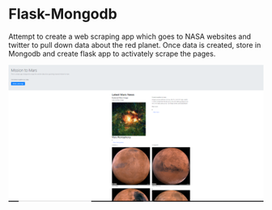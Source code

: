 # Flask-Mongodb

Attempt to create a web scraping app which goes to NASA websites and twitter to pull down data about the red planet. 
Once data is created, store in Mongodb and create flask app to activately scrape the pages. 





![Image description](https://github.com/Ghernandez1991/Flask-Mongodb/blob/master/static%20screen%20shot.PNG)
